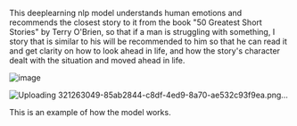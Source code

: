 This deeplearning nlp model understands human emotions and recommends the closest story to it from the book "50 Greatest Short Stories" by Terry O'Brien, 
so that if a man is struggling with something, I story that is similar to his will be recommended to him so that he can read it and get clarity on how to
look ahead in life, and how the story's character dealt with the situation and moved ahead in life.

![image](https://github.com/haiyashah/StoryRecommender/assets/95308896/85ab2844-c8df-4ed9-8a70-ae532c93f9ea)

![Uploading 321263049-85ab2844-c8df-4ed9-8a70-ae532c93f9ea.png…]()


This is an example of how the model works.
